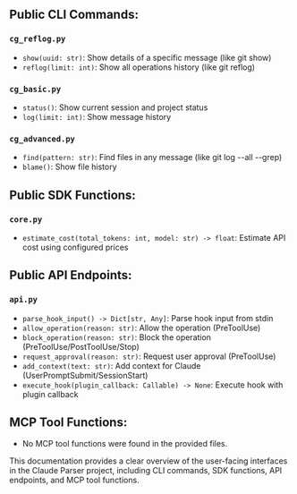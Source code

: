 ## Public CLI Commands:

### `cg_reflog.py`
- `show(uuid: str)`: Show details of a specific message (like git show)
- `reflog(limit: int)`: Show all operations history (like git reflog)

### `cg_basic.py`
- `status()`: Show current session and project status
- `log(limit: int)`: Show message history

### `cg_advanced.py`
- `find(pattern: str)`: Find files in any message (like git log --all --grep)
- `blame()`: Show file history

## Public SDK Functions:

### `core.py`
- `estimate_cost(total_tokens: int, model: str) -> float`: Estimate API cost using configured prices

## Public API Endpoints:

### `api.py`
- `parse_hook_input() -> Dict[str, Any]`: Parse hook input from stdin
- `allow_operation(reason: str)`: Allow the operation (PreToolUse)
- `block_operation(reason: str)`: Block the operation (PreToolUse/PostToolUse/Stop)
- `request_approval(reason: str)`: Request user approval (PreToolUse)
- `add_context(text: str)`: Add context for Claude (UserPromptSubmit/SessionStart)
- `execute_hook(plugin_callback: Callable) -> None`: Execute hook with plugin callback

## MCP Tool Functions:

- No MCP tool functions were found in the provided files.

This documentation provides a clear overview of the user-facing interfaces in the Claude Parser project, including CLI commands, SDK functions, API endpoints, and MCP tool functions.